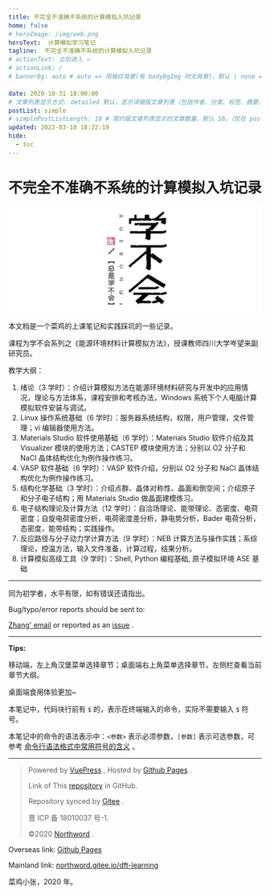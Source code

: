 ```yaml
---
title: 不完全不准确不系统的计算模拟入坑记录
home: false
# heroImage: /img/web.png
heroText:  计算模拟学习笔记
tagline:  不完全不准确不系统的计算模拟入坑记录
# actionText: 立刻进入 →
# actionLink: /
# bannerBg: auto # auto => 网格纹背景(有 bodyBgImg 时无背景)，默认 | none => 无 | '大图地址' | background: 自定义背景样式       提示：如发现文本颜色不适应你的背景时可以到 palette.styl 修改$bannerTextColor 变量

date: 2020-10-31 18:00:00
# 文章列表显示方式: detailed 默认，显示详细版文章列表（包括作者、分类、标签、摘要、分页等）| simple => 显示简约版文章列表（仅标题和日期）| none 不显示文章列表
postList: simple
# simplePostListLength: 10 # 简约版文章列表显示的文章数量，默认 10。（仅在 postList 设置为 simple 时生效）
updated: 2022-03-18 18:22:19
hide:
  - toc
---
```


# 不完全不准确不系统的计算模拟入坑记录

![学不会系列之材料计算](./logo.png)



本文档是一个菜鸡的上课笔记和实践踩坑的一些记录。

课程为学不会系列之《能源环境材料计算模拟方法》，授课教师四川大学岑望来副研究员。

教学大纲：

1. 绪论（3 学时）：介绍计算模拟方法在能源环境材料研究与开发中的应用情况，理论与方法体系，课程安排和考核办法，Windows 系统下个人电脑计算模拟软件安装与调试。
2. Linux 操作系统基础（6 学时）：服务器系统结构，权限，用户管理，文件管理；vi 编辑器使用方法。
3. Materials Studio 软件使用基础（6 学时）：Materials Studio 软件介绍及其 Visualizer 模块的使用方法；CASTEP 模块使用方法；分别以 O2 分子和 NaCl 晶体结构优化为例作操作练习。
4. VASP 软件基础（6 学时）：VASP 软件介绍，分别以 O2 分子和 NaCl 晶体结构优化为例作操作练习。
5. 结构化学基础（3 学时）：介绍点群、晶体对称性、晶面和倒空间；介绍原子和分子电子结构；用 Materials Studio 做晶面建模练习。
6. 电子结构理论及计算方法（12 学时）：自洽场理论、能带理论、态密度、电荷密度；自旋电荷密度分析，电荷密度差分析，静电势分析，Bader 电荷分析，态密度，能带结构；实践操作。
7. 反应路径与分子动力学计算方法（9 学时）：NEB 计算方法与操作实践；系综理论，控温方法，输入文件准备，计算过程，结果分析。
8. 计算模拟高级工具（9 学时）：Shell, Python 编程基础, 原子模拟环境 ASE 基础

---

同为初学者，水平有限，如有错误还请指出。

Bug/typo/error reports should be sent to:

[Zhang' email](mailto://zhangjianbei@stu.scu.edu.cn) or reported as an [issue](https://github.com/northword/dft-learning/issues) .

---

**Tips:**

移动端，左上角汉堡菜单选择章节；桌面端右上角菜单选择章节，左侧栏查看当前章节大纲。

桌面端食用体验更加~

本笔记中，代码块行前有 `$` 的，表示在终端输入的命令，实际不需要输入 `$` 符号。

本笔记中的命令的语法表示中：`<参数>` 表示必须参数，`[参数]` 表示可选参数，可参考 [命令行语法格式中常用符号的含义](https://www.cnblogs.com/uakora/p/11809501.html) 。

---

> Powered by [VuePress](https://www.gitbook.com/) ,     Hosted by [Github Pages](https://pages.github.com/) .
>
> Link of This [repository](https://github.com/northword/computation-simulation) in GitHub.
>
> Repository synced by [Gitee](https://gitee.com/northword/dft-learning) .
>
> 晋 ICP 备 18010037 号-1.
>
> ©2020 [Northword]() .

Overseas link: [Github Pages](http://blog.northword.cn/dft-learning)

Mainland link: [northword.gitee.io/dft-learning](http://northword.gitee.io/dft-learning)

菜鸡小张，2020 年。
